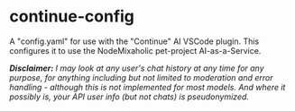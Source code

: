 # continue-config
A "config.yaml" for use with the "Continue" AI VSCode plugin. This configures it to use the NodeMixaholic pet-project AI-as-a-Service.

***Disclaimer:** I may look at any user's chat history at any time for any purpose, for anything including but not limited to moderation and error handling - although this is not implemented for most models. And where it possibly is, your API user info (but not chats) is pseudonymized.*
